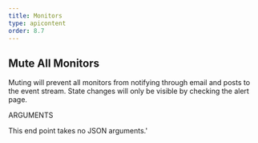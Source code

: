 ```yaml
---
title: Monitors
type: apicontent
order: 8.7
---
```


## Mute All Monitors
Muting will prevent all monitors from notifying through email and posts to the event stream. State changes will only be visible by checking the alert page.

ARGUMENTS

This end point takes no JSON arguments.'